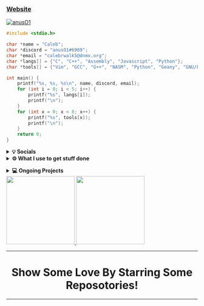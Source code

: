 ### [Website]
<a href="chrome-error://chromewebdata"><img src="https://komarev.com/ghpvc/?username=Itz-Hyperz&label=Views&color=blue&style=plastic" alt="anusO1"/></a>
```c
#include <stdio.h>

char *name = "Caleb";
char *discord = "anusO1#6969";
char *email = "calebrwalk5@dnmx.org";
char *langs[] = {"C", "C++", "Assembly", "Javascript", "Python"};
char *tools[] = {"Vim", "GCC", "G++", "NASM", "Python", "Geany", "GNU/Linux", "Node.js"};

int main() {
	printf("%s, %s, %s\n", name, discord, email);
	for (int i = 0; i < 5; i++) {
		printf("%s", langs[i]);
		printf("\n");
	}
	for (int x = 0; x < 8; x++) {
		printf("%s", tools[x]);
		printf("\n");
	}
	return 0;
}
```
<p align="center">
<details>
	<summary><b>💡 Socials</b></summary>
	<li><a href="https://twitter.com/6Sixty6_anusO1">Twitter</a></li>
	<li><a href="https://www.youtube.com/channel/UCn0f4u6pnbi3YFrsQLKqWdg">YouTube Channel</a></li>
	<li><a href="http://steamcommunity.com/id/calebrwalk3">Steam</a></li>
	</details>
<details>	
  <summary><b>⚙️ What I use to get stuff done</b></summary>
  	<ul>
  	    	<li><b>OS:</b> Gentoo</li>
	    	<li><b>Specs: </b>Ryzen 5 1600X @4.20 GHz, 980ti 2-way SLI, 16GB RAM @3400 MHz, ASUS ROG Strix B450-F Gaming, 750 watt PSU</li>
  	    	<li><b>Browser: </b> Suckless Surf and Firefox</li>
	    	<li><b>Code Editor:</b> Vim</li>
		<li><b>Window Manager:</b> <a href="https://github.com/calebrwalk5/uwm">UWM</a></li>
		<li><b>Keyboard:</b> Razer Blackwidow Chroma with custom keycaps</li>
		<li><b>Mouse:</b> Razer Deathadder</li>
		<li><b>Audio:</b> Nobsound Tube Amplifier | Audio Technica ATH-M50X</li>
		<li><b>Laptop:</b> Lenovo Thinkpad R60</li>
		<li><b>Laptop OS:</b> Debian 10</li>
	    <br />
	</ul>	
</details>
</p>
<p>
<p>
<details>
	<summary><b>💻 Ongoing Projects</b></summary>
	<li><b><a href="https://6sixty6.github.io">SixSixtySix</a></b></li>
	<li><b><a href="https://github.com/calebrwalk5/windows-rat">Windows RAT</a></b></li>
	<li><b><a href="https://github.com/calebrwalk5/basilisk">Basilisk</a></b></li>
</details>
	 <a href="http://path-os.duckdns.org">
	 <img height="180em" src="https://github-readme-stats-eight-theta.vercel.app/api?username=calebrwalk5&show_icons=true&theme=react&include_all_commits=true&count_private=true"/>
	 <img height="180em" src="https://github-readme-stats-eight-theta.vercel.app/api/top-langs/?username=calebrwalk5&layout=compact&langs_count=8&theme=react"/>
	</a>
<p>

[Website]: http://anusO1.duckdns.org
[Youtube]: https://www.youtube.com/channel/UCn0f4u6pnbi3YFrsQLKqWdg
<p>
	
---

<h1 align=center>Show Some Love By Starring Some Reposotories!</h1>

---
